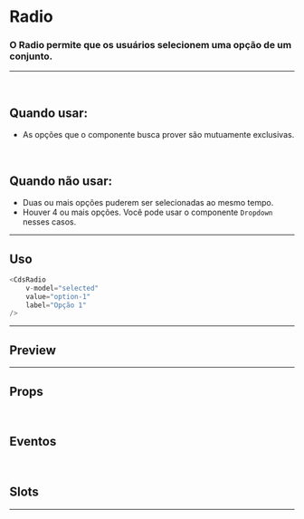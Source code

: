 # Radio

### O Radio permite que os usuários selecionem uma opção de um conjunto.
---
<br>

## Quando usar:
- As opções que o componente busca prover são mutuamente exclusivas.

<br>

## Quando não usar:
- Duas ou mais opções puderem ser selecionadas ao mesmo tempo.
- Houver 4 ou mais opções. Você pode usar o componente `Dropdown` nesses casos.

---

## Uso

```js
<CdsRadio
	v-model="selected"
	value="option-1"
	label="Opção 1"
/>
```

---

## Preview

<PreviewBuilder
	:args
	component="CdsRadio"
	:events
/>

---

## Props

<APITable
	name="CdsRadio"
	section="props"
/>
<br>

## Eventos

<APITable
	name="CdsRadio"
	section="events"
/>
<br>

## Slots

<APITable
	name="CdsRadio"
	section="slots"
/>

---

<script setup>
import { ref } from 'vue';
import CdsRadio from '@/components/Radio.vue';

const events = [
	'update:modelValue'
];

const args = ref({
	value: 'option-1',
	label: 'Opção 1',
	disabled: false,
});
</script>
